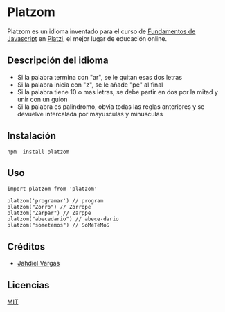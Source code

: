 # Platzom
Platzom es un idioma inventado para el curso de
[Fundamentos de Javascript](https://www.platzi.com/js)
en [Platzi](https://www.platzi.com), el mejor lugar de
educación online.

## Descripción del idioma
- Si la palabra termina con "ar", se le quitan esas dos letras
- Si la palabra inicia con "z", se le añade "pe" al final
- Si la palabra tiene 10 o mas letras, se debe partir en dos por la mitad y unir con un guion
- Si la palabra es palindromo, obvia todas las reglas anteriores y se devuelve intercalada por mayusculas y minusculas

## Instalación
```
npm  install platzom
```
## Uso
```
import platzom from 'platzom'

platzom('programar') // program
platzom("Zorro") // Zorrope
platzom("Zarpar") // Zarppe
platzom("abecedario") // abece-dario
platzom("sometemos") // SoMeTeMoS
```
## Créditos
- [Jahdiel Vargas](https://platzi.com/@jahdielvargas/)

## Licencias
[MIT](https://opensource.org/licenses/MIT)
